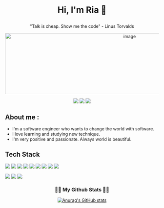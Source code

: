 
# <p align="center">Hi, I'm Ria 👋</p>
<p align="center">"Talk is cheap. Show me the code" - Linus Torvalds</p>

<p align="center"><img width="800" height="200" alt="image" src="https://user-images.githubusercontent.com/83909755/153589406-66bfe497-d54b-4aa6-ba39-30d884bfb49a.png"></p>
<p align="center">
<a href="https://lion284.tistory.com/" target="_blank"><img src="https://img.shields.io/badge/BLOG-0B0D0E?style=flat-square&logo=Storyblok&logoColor=FFFFFF"/></a>
<a href="https://lion284.tistory.com/" target="_blank"><img src="https://img.shields.io/badge/GMAIL-EA4335?style=flat-square&logo=Gmail&logoColor=FFFFFF"/></a>
<a href="https://www.linkedin.com/in/riaoh/" target="_blank"><img src="https://img.shields.io/badge/LINKEDIN-0A66C2?style=flat-square&logo=LinkedIn&logoColor=FFFFFF"/></a>
</p>


## About me :
- I'm a software engineer who wants to change the world with software.
- I love learning and studying new technique.
- I'm very positive and passionate. Always world is beautiful.

  


<!--
**RiaOh/riaoh** is a ✨ _special_ ✨ repository because its `README.md` (this file) appears on your GitHub profile.

Here are some ideas to get you started:

- 🔭 I’m currently working on ...
- 🌱 I’m currently learning ...
- 👯 I’m looking to collaborate on ...
- 🤔 I’m looking for help with ...
- 💬 Ask me about ...
- 📫 How to reach me: ...
- 😄 Pronouns: ...
- ⚡ Fun fact: ...
-->


## Tech Stack
<a href="" target="_blank"><img src="https://img.shields.io/badge/HTML-E34F26?style=flat-square&logo=HTML5&logoColor=FFFFFF"/></a>
<a href="" target="_blank"><img src="https://img.shields.io/badge/CSS-1572B6?style=flat-square&logo=CSS3&logoColor=FFFFFF"/></a>
<a href="" target="_blank"><img src="https://img.shields.io/badge/JavaScript-F7DF1E?style=flat-square&logo=JavaScript&logoColor=FFFFFF"/></a>
<a href="" target="_blank"><img src="https://img.shields.io/badge/React-61DAFB?style=flat-square&logo=React&logoColor=FFFFFF"/></a>
<a href="" target="_blank"><img src="https://img.shields.io/badge/React Router-CA4245?style=flat-square&logo=React Router&logoColor=FFFFFF"/></a>
<a href="" target="_blank"><img src="https://img.shields.io/badge/Node.js-339933?style=flat-square&logo=Node.js&logoColor=FFFFFF"/></a>
<a href="" target="_blank"><img src="https://img.shields.io/badge/Nodemon-76D04B?style=flat-square&logo=Nodemon&logoColor=FFFFFF"/></a>
<a href="" target="_blank"><img src="https://img.shields.io/badge/VScode-007ACC?style=flat-square&logo=Visual Studio Code&logoColor=FFFFFF"/></a>
<a href="" target="_blank"><img src="https://img.shields.io/badge/MySQL-4479A1?style=flat-square&logo=MySQL&logoColor=FFFFFF"/></a>

<a href="" target="_blank"><img src="https://img.shields.io/badge/Sequelize-52B0E7?style=flat-square&logo=Sequelize&logoColor=FFFFFF"/></a>
<a href="" target="_blank"><img src="https://img.shields.io/badge/styled-components-DB7093?style=flat-square&logo=styled-components&logoColor=FFFFFF"/></a>
<a href="" target="_blank"><img src="https://img.shields.io/badge/notion-000000?style=flat-square&logo=Notion&logoColor=FFFFFF"/></a>



<h3 align="center">👩‍💻 My Github Stats 👩‍💻</h3>
<div align="center">

[![Anurag's GitHub stats](https://github-readme-stats.vercel.app/api?username=riaoh&hide_title=true&show_icons=true&include_all_commits=true&disable_animations=true&theme=onedark)](https://github.com/anuraghazra/github-readme-stats)
</div>
